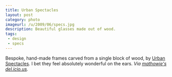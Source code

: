 ```yaml
---
title: Urban Spectacles
layout: post
category: photo
imageurl: /u/2009/06/specs.jpg
description: Beautiful glasses made out of wood.
tags:
 - design
 - specs
---
```

Bespoke, hand-made frames carved from a single block of wood, by [Urban Spectacles](http://www.urbanspectacles.com/ "Urban Spectacles"). I bet they feel absolutely wonderful on the ears. _Via <a href="http://delicious.com/mathowie">mathowie's del.icio.us</a>._